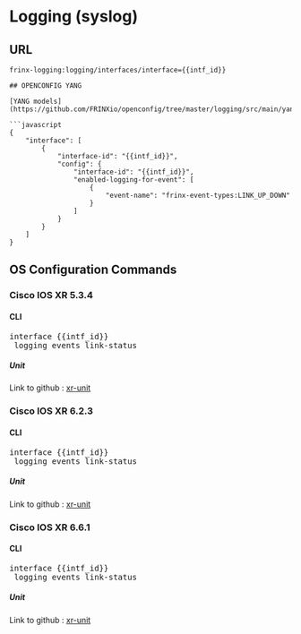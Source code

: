 # Logging (syslog)

## URL

```
frinx-logging:logging/interfaces/interface={{intf_id}}

## OPENCONFIG YANG

[YANG models](https://github.com/FRINXio/openconfig/tree/master/logging/src/main/yang)

```javascript
{
    "interface": [
        {
            "interface-id": "{{intf_id}}",
            "config": {
                "interface-id": "{{intf_id}}",
                "enabled-logging-for-event": [
                    {
                        "event-name": "frinx-event-types:LINK_UP_DOWN"
                    }
                ]
            }
        }
    ]
}
```

## OS Configuration Commands

### Cisco IOS XR 5.3.4

#### CLI

<pre>
interface {{intf_id}}
 logging events link-status
</pre>

##### Unit

Link to github : [xr-unit](https://github.com/FRINXio/cli-units/tree/master/ios-xr/logging)

### Cisco IOS XR 6.2.3

#### CLI

<pre>
interface {{intf_id}}
 logging events link-status
</pre>

##### Unit

Link to github : [xr-unit](https://github.com/FRINXio/unitopo-units/tree/master/xr/xr-6/xr-6-logging-unit)

### Cisco IOS XR 6.6.1

#### CLI

<pre>
interface {{intf_id}}
 logging events link-status
</pre>

##### Unit

Link to github : [xr-unit](https://github.com/FRINXio/unitopo-units/tree/master/xr/xr-6.6/xr-6.6-logging-unit)
